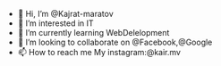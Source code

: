 - 👋 Hi, I’m @Kajrat-maratov
- 👀 I’m interested in IT
- 🌱 I’m currently learning WebDelelopment
- 💞️ I’m looking to collaborate on @Facebook,@Google
- 📫 How to reach me My instagram:@kair.mv

<!---
Kajrat-maratov/Kajrat-maratov is a ✨ special ✨ repository because its `README.md` (this file) appears on your GitHub profile.
You can click the Preview link to take a look at your changes.
--->
